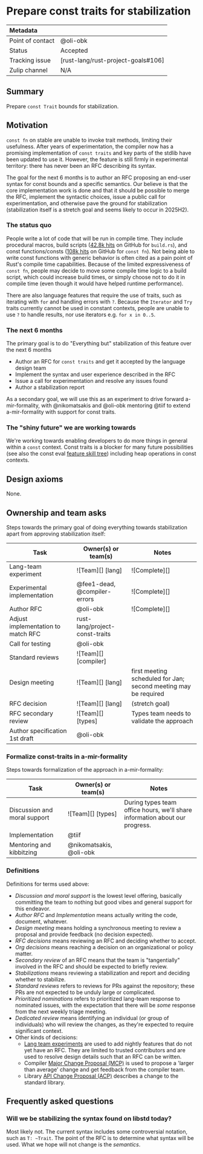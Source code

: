 # Prepare const traits for stabilization

| Metadata         |                                    |
|:-----------------|------------------------------------|
| Point of contact | @oli-obk                           |
| Status           | Accepted                           |
| Tracking issue   | [rust-lang/rust-project-goals#106] |
| Zulip channel    | N/A                                |
## Summary

Prepare `const Trait` bounds for stabilization.

## Motivation

`const fn` on stable are unable to invoke trait methods, limiting their usefulness. After years of experimentation, the compiler now has a promising implementation of `const traits` and key parts of the stdlib have been updated to use it. However, the feature is still firmly in experimental territory: there has never been an RFC describing its syntax.

The goal for the next 6 months is to author an RFC proposing an end-user syntax for const bounds and a specific semantics. Our believe is that the core implementation work is done and that it should be possible to merge the RFC, implement the syntactic choices, issue a public call for experimentation, and otherwise pave the ground for stabilization (stabilization itself is a stretch goal and seems likely to occur in 2025H2).

### The status quo

People write a lot of code that will be run in compile time. They include procedural macros, build scripts ([42.8k hits][build scripts] on GitHub for `build.rs`), and const functions/consts ([108k hits][const fns] on GitHub for `const fn`). Not being able to write const functions with generic behavior is often cited as a pain point of Rust's compile time capabilities. Because of the limited expressiveness of `const fn`, people may decide to move some compile time logic to a build script, which could increase build times, or simply choose not to do it in compile time (even though it would have helped runtime performance).

There are also language features that require the use of traits, such as iterating with `for` and handling errors with `?`. Because the `Iterator` and `Try` traits currently cannot be used in constant contexts, people are unable to use `?` to handle results, nor use iterators e.g. `for x in 0..5`.

[build scripts]: https://github.com/search?q=path%3A**%2Fbuild.rs+NOT+is%3Afork&type=code
[const fns]: https://github.com/search?q=%22const+fn%22+language%3Arust+NOT+is%3Afork&type=code

### The next 6 months

The primary goal is to do "Everything but" stabilization of this feature over the next 6 months

* Author an RFC for `const traits` and get it accepted by the language design team
* Implement the syntax and user experience described in the RFC
* Issue a call for experimentation and resolve any issues found
* Author a stabilization report

As a secondary goal, we will use this as an experiment to drive forward a-mir-formality, with @nikomatsakis and @oli-obk mentoring @tiif to extend a-mir-formality with support for const traits. 

### The "shiny future" we are working towards

We're working towards enabling developers to do more things in general within a `const` context. Const traits is a blocker for many future possibilities (see also the const eval [feature skill tree]) including heap operations in const contexts. 

[feature skill tree]: https://rust-lang.github.io/const-eval/skill_tree.html

## Design axioms

None.

## Ownership and team asks

Steps towards the primary goal of doing everything towards stabilization apart from approving stabilization itself:

| Task                               | Owner(s) or team(s)            | Notes                                                           |
|------------------------------------|--------------------------------|-----------------------------------------------------------------|
| Lang-team experiment               | ![Team][] [lang]               | ![Complete][]                                                   |
| Experimental implementation        | @fee1-dead, @compiler-errors   | ![Complete][]                                                   |
| Author RFC                         | @oli-obk                       | ![Complete][]                                                   |
| Adjust implementation to match RFC | rust-lang/project-const-traits |                                                                 |
| Call for testing                   | @oli-obk                       |                                                                 |
| Standard reviews                   | ![Team][] [compiler]           |                                                                 |
| Design meeting                     | ![Team][] [lang]               | first meeting scheduled for Jan; second meeting may be required |
| RFC decision                       | ![Team][] [lang]               | (stretch goal)                                                  |
| RFC secondary review               | ![Team][] [types]              | Types team needs to validate the approach                       |
| Author specification 1st draft     | @oli-obk                       |                                                                 |

### Formalize const-traits in a-mir-formality

Steps towards formalization of the approach in a-mir-formality:

| Task                         | Owner(s) or team(s)     | Notes                                                                       |
|------------------------------|-------------------------|-----------------------------------------------------------------------------|
| Discussion and moral support | ![Team][] [types]       | During types team office hours, we'll share information about our progress. |
| Implementation               | @tiif                   |                                                                             |
| Mentoring and kibbitzing     | @nikomatsakis, @oli-obk |                                                                             |

### Definitions

Definitions for terms used above:

* *Discussion and moral support* is the lowest level offering, basically committing the team to nothing but good vibes and general support for this endeavor.
* *Author RFC* and *Implementation* means actually writing the code, document, whatever.
* *Design meeting* means holding a synchronous meeting to review a proposal and provide feedback (no decision expected).
* *RFC decisions* means reviewing an RFC and deciding whether to accept.
* *Org decisions* means reaching a decision on an organizational or policy matter.
* *Secondary review* of an RFC means that the team is "tangentially" involved in the RFC and should be expected to briefly review.
* *Stabilizations* means reviewing a stabilization and report and deciding whether to stabilize.
* *Standard reviews* refers to reviews for PRs against the repository; these PRs are not expected to be unduly large or complicated.
* *Prioritized nominations* refers to prioritized lang-team response to nominated issues, with the expectation that there will be *some* response from the next weekly triage meeting.
* *Dedicated review* means identifying an individual (or group of individuals) who will review the changes, as they're expected to require significant context.
* Other kinds of decisions:
    * [Lang team experiments](https://lang-team.rust-lang.org/how_to/experiment.html) are used to add nightly features that do not yet have an RFC. They are limited to trusted contributors and are used to resolve design details such that an RFC can be written.
    * Compiler [Major Change Proposal (MCP)](https://forge.rust-lang.org/compiler/mcp.html) is used to propose a 'larger than average' change and get feedback from the compiler team.
    * Library [API Change Proposal (ACP)](https://std-dev-guide.rust-lang.org/development/feature-lifecycle.html) describes a change to the standard library.

## Frequently asked questions

### Will we be stabilizing the syntax found on libstd today?

Most likely not. The current syntax includes some controversial notation, such as `T: ~Trait`. The point of the RFC is to determine what syntax will be used. What we hope will not change is the *semantics*.
